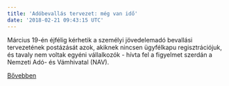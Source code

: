 ```yaml
---
title: 'Adóbevallás tervezet: még van idő'
date: '2018-02-21 09:43:15 UTC'
---
```


Március 19-én éjfélig kérhetik a személyi jövedelemadó bevallási tervezetének postázását azok, akiknek nincsen ügyfélkapu regisztrációjuk, és tavaly nem voltak egyéni vállalkozók - hívta fel a figyelmet  szerdán a Nemzeti Adó- és Vámhivatal (NAV).


[Bővebben](http://ift.tt/2EXd59M)
